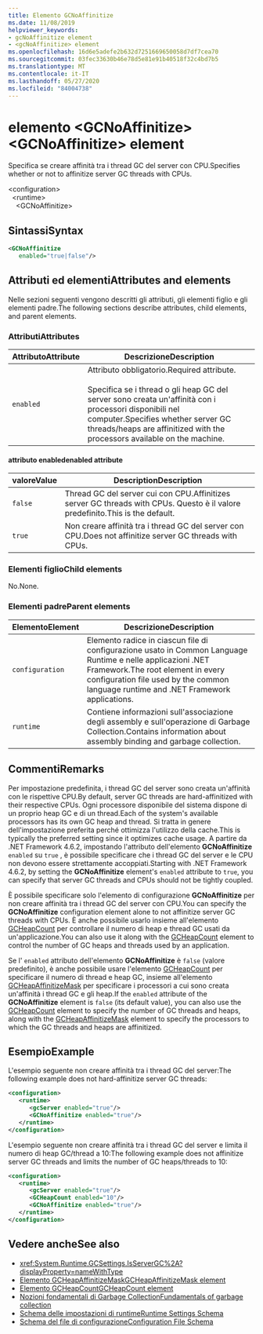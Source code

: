 ```yaml
---
title: Elemento GCNoAffinitize
ms.date: 11/08/2019
helpviewer_keywords:
- gcNoAffinitize element
- <gcNoAffinitize> element
ms.openlocfilehash: 16d6e5adefe2b632d7251669650058d7df7cea70
ms.sourcegitcommit: 03fec33630b46e78d5e81e91b40518f32c4bd7b5
ms.translationtype: MT
ms.contentlocale: it-IT
ms.lasthandoff: 05/27/2020
ms.locfileid: "84004738"
---
```

# <a name="gcnoaffinitize-element"></a><span data-ttu-id="7c3a9-102">elemento \<GCNoAffinitize></span><span class="sxs-lookup"><span data-stu-id="7c3a9-102">\<GCNoAffinitize> element</span></span>

<span data-ttu-id="7c3a9-103">Specifica se creare affinità tra i thread GC del server con CPU.</span><span class="sxs-lookup"><span data-stu-id="7c3a9-103">Specifies whether or not to affinitize server GC threads with CPUs.</span></span>

\<configuration>\
&nbsp;&nbsp;\<runtime>\
&nbsp;&nbsp;&nbsp;&nbsp;\<GCNoAffinitize>

## <a name="syntax"></a><span data-ttu-id="7c3a9-104">Sintassi</span><span class="sxs-lookup"><span data-stu-id="7c3a9-104">Syntax</span></span>

```xml
<GCNoAffinitize
   enabled="true|false"/>
```

## <a name="attributes-and-elements"></a><span data-ttu-id="7c3a9-105">Attributi ed elementi</span><span class="sxs-lookup"><span data-stu-id="7c3a9-105">Attributes and elements</span></span>

<span data-ttu-id="7c3a9-106">Nelle sezioni seguenti vengono descritti gli attributi, gli elementi figlio e gli elementi padre.</span><span class="sxs-lookup"><span data-stu-id="7c3a9-106">The following sections describe attributes, child elements, and parent elements.</span></span>

### <a name="attributes"></a><span data-ttu-id="7c3a9-107">Attributi</span><span class="sxs-lookup"><span data-stu-id="7c3a9-107">Attributes</span></span>

|<span data-ttu-id="7c3a9-108">Attributo</span><span class="sxs-lookup"><span data-stu-id="7c3a9-108">Attribute</span></span>|<span data-ttu-id="7c3a9-109">Descrizione</span><span class="sxs-lookup"><span data-stu-id="7c3a9-109">Description</span></span>|
|---------------|-----------------|
|`enabled`|<span data-ttu-id="7c3a9-110">Attributo obbligatorio.</span><span class="sxs-lookup"><span data-stu-id="7c3a9-110">Required attribute.</span></span><br /><br /><span data-ttu-id="7c3a9-111">Specifica se i thread o gli heap GC del server sono creata un'affinità con i processori disponibili nel computer.</span><span class="sxs-lookup"><span data-stu-id="7c3a9-111">Specifies whether server GC threads/heaps are affinitized with the processors available on the machine.</span></span>|

#### <a name="enabled-attribute"></a><span data-ttu-id="7c3a9-112">attributo enabled</span><span class="sxs-lookup"><span data-stu-id="7c3a9-112">enabled attribute</span></span>

|<span data-ttu-id="7c3a9-113">valore</span><span class="sxs-lookup"><span data-stu-id="7c3a9-113">Value</span></span>|<span data-ttu-id="7c3a9-114">Description</span><span class="sxs-lookup"><span data-stu-id="7c3a9-114">Description</span></span>|
|-----------|-----------------|
|`false`|<span data-ttu-id="7c3a9-115">Thread GC del server cui con CPU.</span><span class="sxs-lookup"><span data-stu-id="7c3a9-115">Affinitizes server GC threads with CPUs.</span></span> <span data-ttu-id="7c3a9-116">Questo è il valore predefinito.</span><span class="sxs-lookup"><span data-stu-id="7c3a9-116">This is the default.</span></span>|
|`true`|<span data-ttu-id="7c3a9-117">Non creare affinità tra i thread GC del server con CPU.</span><span class="sxs-lookup"><span data-stu-id="7c3a9-117">Does not affinitize server GC threads with CPUs.</span></span>|

### <a name="child-elements"></a><span data-ttu-id="7c3a9-118">Elementi figlio</span><span class="sxs-lookup"><span data-stu-id="7c3a9-118">Child elements</span></span>

<span data-ttu-id="7c3a9-119">No.</span><span class="sxs-lookup"><span data-stu-id="7c3a9-119">None.</span></span>

### <a name="parent-elements"></a><span data-ttu-id="7c3a9-120">Elementi padre</span><span class="sxs-lookup"><span data-stu-id="7c3a9-120">Parent elements</span></span>

|<span data-ttu-id="7c3a9-121">Elemento</span><span class="sxs-lookup"><span data-stu-id="7c3a9-121">Element</span></span>|<span data-ttu-id="7c3a9-122">Descrizione</span><span class="sxs-lookup"><span data-stu-id="7c3a9-122">Description</span></span>|
|-------------|-----------------|
|`configuration`|<span data-ttu-id="7c3a9-123">Elemento radice in ciascun file di configurazione usato in Common Language Runtime e nelle applicazioni .NET Framework.</span><span class="sxs-lookup"><span data-stu-id="7c3a9-123">The root element in every configuration file used by the common language runtime and .NET Framework applications.</span></span>|
|`runtime`|<span data-ttu-id="7c3a9-124">Contiene informazioni sull'associazione degli assembly e sull'operazione di Garbage Collection.</span><span class="sxs-lookup"><span data-stu-id="7c3a9-124">Contains information about assembly binding and garbage collection.</span></span>|

## <a name="remarks"></a><span data-ttu-id="7c3a9-125">Commenti</span><span class="sxs-lookup"><span data-stu-id="7c3a9-125">Remarks</span></span>

<span data-ttu-id="7c3a9-126">Per impostazione predefinita, i thread GC del server sono creata un'affinità con le rispettive CPU.</span><span class="sxs-lookup"><span data-stu-id="7c3a9-126">By default, server GC threads are hard-affinitized with their respective CPUs.</span></span> <span data-ttu-id="7c3a9-127">Ogni processore disponibile del sistema dispone di un proprio heap GC e di un thread.</span><span class="sxs-lookup"><span data-stu-id="7c3a9-127">Each of the system's available processors has its own GC heap and thread.</span></span> <span data-ttu-id="7c3a9-128">Si tratta in genere dell'impostazione preferita perché ottimizza l'utilizzo della cache.</span><span class="sxs-lookup"><span data-stu-id="7c3a9-128">This is typically the preferred setting since it optimizes cache usage.</span></span> <span data-ttu-id="7c3a9-129">A partire da .NET Framework 4.6.2, impostando l'attributo dell'elemento **GCNoAffinitize** `enabled` su `true` , è possibile specificare che i thread GC del server e le CPU non devono essere strettamente accoppiati.</span><span class="sxs-lookup"><span data-stu-id="7c3a9-129">Starting with .NET Framework 4.6.2, by setting the **GCNoAffinitize** element's `enabled` attribute to `true`, you can specify that server GC threads and CPUs should not be tightly coupled.</span></span>

<span data-ttu-id="7c3a9-130">È possibile specificare solo l'elemento di configurazione **GCNoAffinitize** per non creare affinità tra i thread GC del server con CPU.</span><span class="sxs-lookup"><span data-stu-id="7c3a9-130">You can specify the **GCNoAffinitize** configuration element alone to not affinitize server GC threads with CPUs.</span></span> <span data-ttu-id="7c3a9-131">È anche possibile usarlo insieme all'elemento [GCHeapCount](gcheapcount-element.md) per controllare il numero di heap e thread GC usati da un'applicazione.</span><span class="sxs-lookup"><span data-stu-id="7c3a9-131">You can also use it along with the [GCHeapCount](gcheapcount-element.md) element to control the number of GC heaps and threads used by an application.</span></span>

<span data-ttu-id="7c3a9-132">Se l' `enabled` attributo dell'elemento **GCNoAffinitize** è `false` (valore predefinito), è anche possibile usare l'elemento [GCHeapCount](gcheapcount-element.md) per specificare il numero di thread e heap GC, insieme all'elemento [GCHeapAffinitizeMask](gcheapaffinitizemask-element.md) per specificare i processori a cui sono creata un'affinità i thread GC e gli heap.</span><span class="sxs-lookup"><span data-stu-id="7c3a9-132">If the `enabled` attribute of the **GCNoAffinitize** element is `false` (its default value), you can also use the [GCHeapCount](gcheapcount-element.md) element to specify the number of GC threads and heaps, along with the [GCHeapAffinitizeMask](gcheapaffinitizemask-element.md) element to specify the processors to which the GC threads and heaps are affinitized.</span></span>

## <a name="example"></a><span data-ttu-id="7c3a9-133">Esempio</span><span class="sxs-lookup"><span data-stu-id="7c3a9-133">Example</span></span>

<span data-ttu-id="7c3a9-134">L'esempio seguente non creare affinità tra i thread GC del server:</span><span class="sxs-lookup"><span data-stu-id="7c3a9-134">The following example does not hard-affinitize server GC threads:</span></span>

```xml
<configuration>
   <runtime>
      <gcServer enabled="true"/>
      <GCNoAffinitize enabled="true"/>
   </runtime>
</configuration>
```

<span data-ttu-id="7c3a9-135">L'esempio seguente non creare affinità tra i thread GC del server e limita il numero di heap GC/thread a 10:</span><span class="sxs-lookup"><span data-stu-id="7c3a9-135">The following example does not affinitize server GC threads and limits the number of GC heaps/threads to 10:</span></span>

```xml
<configuration>
   <runtime>
      <gcServer enabled="true"/>
      <GCHeapCount enabled="10"/>
      <GCNoAffinitize enabled="true"/>
   </runtime>
</configuration>
```

## <a name="see-also"></a><span data-ttu-id="7c3a9-136">Vedere anche</span><span class="sxs-lookup"><span data-stu-id="7c3a9-136">See also</span></span>

- <xref:System.Runtime.GCSettings.IsServerGC%2A?displayProperty=nameWithType>
- [<span data-ttu-id="7c3a9-137">Elemento GCHeapAffinitizeMask</span><span class="sxs-lookup"><span data-stu-id="7c3a9-137">GCHeapAffinitizeMask element</span></span>](gcheapaffinitizemask-element.md)
- [<span data-ttu-id="7c3a9-138">Elemento GCHeapCount</span><span class="sxs-lookup"><span data-stu-id="7c3a9-138">GCHeapCount element</span></span>](gcheapcount-element.md)
- [<span data-ttu-id="7c3a9-139">Nozioni fondamentali di Garbage Collection</span><span class="sxs-lookup"><span data-stu-id="7c3a9-139">Fundamentals of garbage collection</span></span>](../../../../standard/garbage-collection/fundamentals.md)
- [<span data-ttu-id="7c3a9-140">Schema delle impostazioni di runtime</span><span class="sxs-lookup"><span data-stu-id="7c3a9-140">Runtime Settings Schema</span></span>](index.md)
- [<span data-ttu-id="7c3a9-141">Schema del file di configurazione</span><span class="sxs-lookup"><span data-stu-id="7c3a9-141">Configuration File Schema</span></span>](../index.md)
